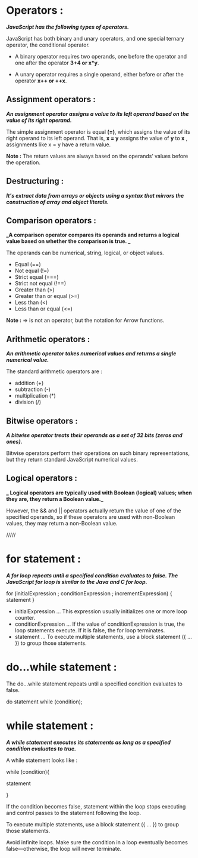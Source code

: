 # Operators :

**_JavaScript has the following types of operators._**

JavaScript has both binary and unary operators, and one special ternary operator, the conditional operator.

* A binary operator requires two operands, one before the operator and one after the operator  **3+4 or x*y**.

* A unary operator requires a single operand, either before or after the operator  **x++ or ++x**.

## Assignment operators :

**_An assignment operator assigns a value to its left operand based on the value of its right operand._**

The simple assignment operator is equal **(=)**, which assigns the value of its right operand to its left operand. That is, **x = y** assigns the value of **y** to **x** , assignments like x = y have a return value.

**Note :** The return values are always based on the operands’ values before the operation.

## Destructuring :

**_It's extract data from arrays or objects using a syntax that mirrors the construction of array and object literals._**

## Comparison operators :

**_A comparison operator compares its operands and returns a logical value based on whether the comparison is true. _**

The operands can be numerical, string, logical, or object values.

* Equal (==)
* Not equal (!=)
* Strict equal (===)
* Strict not equal (!==)
* Greater than (>)
* Greater than or equal (>=)
* Less than (<)
* Less than or equal (<=)

**Note :** => is not an operator, but the notation for Arrow functions.

## Arithmetic operators :

**_An arithmetic operator takes numerical values and returns a single numerical value._**

 The standard arithmetic operators are :
 * addition (+)
 * subtraction (-)
 * multiplication (*)
 * division (/)

 ## Bitwise operators :

**_A bitwise operator treats their operands as a set of 32 bits (zeros and ones)._**

Bitwise operators perform their operations on such binary representations, but they return standard JavaScript numerical values.

## Logical operators :
**_
Logical operators are typically used with Boolean (logical) values; when they are, they return a Boolean value._**

 However, the && and || operators actually return the value of one of the specified operands, so if these operators are used with non-Boolean values, they may return a non-Boolean value. 

/////

# for statement :

**_A for loop repeats until a specified condition evaluates to false. The JavaScript for loop is similar to the Java and C for loop._**

for (initialExpression ; conditionExpression ; incrementExpression)
 {
statement
 } 

 * initialExpression ... This expression usually initializes one or more loop counter.
 * conditionExpression ... If the value of conditionExpression is true, the loop statements execute. If it is false, the for loop terminates.
 * statement ... To execute multiple statements, use a block statement ({ ... }) to group those statements.
 

# do...while statement :
The do...while statement repeats until a specified condition evaluates to false.

do
  statement
while (condition);

# while statement :

**_A while statement executes its statements as long as a specified condition evaluates to true._**

 A while statement looks like :

 while (condition){
 
  statement

 }

 If the condition becomes false, statement within the loop stops executing and control passes to the statement following the loop.

 To execute multiple statements, use a block statement ({ ... }) to group those statements.


Avoid infinite loops. Make sure the condition in a loop eventually becomes false—otherwise, the loop will never terminate.






